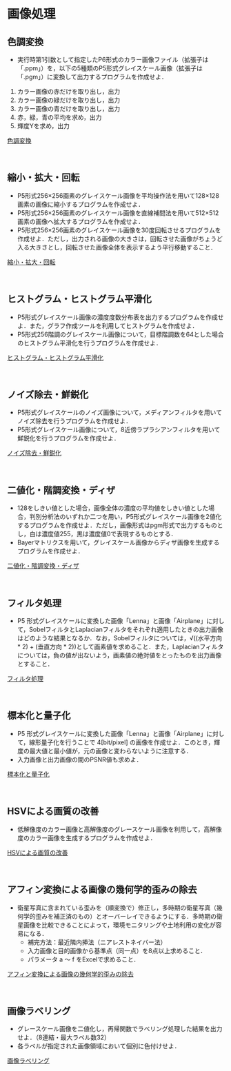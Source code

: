 # 画像処理

## 色調変換

- 実行時第1引数として指定したP6形式のカラー画像ファイル（拡張子は「.ppm」）を，以下の5種類のP5形式グレイスケール画像（拡張子は「.pgm」）に変換して出力するプログラムを作成せよ．<br>

1. カラー画像の赤だけを取り出し，出力
2. カラー画像の緑だけを取り出し，出力
3. カラー画像の青だけを取り出し，出力
4. 赤，緑，青の平均を求め，出力
5. 輝度Yを求め，出力

[色調変換](https://github.com/Deteikepeperon/ImageProcessing/tree/master/hw01)

<br>

## 縮小・拡大・回転

- P5形式256×256画素のグレイスケール画像を平均操作法を用いて128×128画素の画像に縮小するプログラムを作成せよ．
- P5形式256×256画素のグレイスケール画像を直線補間法を用いて512×512画素の画像へ拡大するプログラムを作成せよ．
- P5形式256×256画素のグレイスケール画像を30度回転させるプログラムを作成せよ．ただし，出力される画像の大きさは，回転させた画像がちょうど入る大きさとし，回転させた画像全体を表示するよう平行移動すること．

[縮小・拡大・回転](https://github.com/Deteikepeperon/ImageProcessing/tree/master/hw02)

<br>

## ヒストグラム・ヒストグラム平滑化

- P5形式グレイスケール画像の濃度度数分布表を出力するプログラムを作成せよ．また，グラフ作成ツールを利用してヒストグラムを作成せよ．
- P5形式256階調のグレイスケール画像について，目標階調数を64とした場合のヒストグラム平滑化を行うプログラムを作成せよ．

[ヒストグラム・ヒストグラム平滑化](https://github.com/Deteikepeperon/ImageProcessing/tree/master/hw03)

<br>

## ノイズ除去・鮮鋭化

- P5形式グレイスケールのノイズ画像について，メディアンフィルタを用いてノイズ除去を行うプログラムを作成せよ．
- P5形式グレイスケール画像について，8近傍ラプラシアンフィルタを用いて鮮鋭化を行うプログラムを作成せよ．

[ノイズ除去・鮮鋭化](https://github.com/Deteikepeperon/ImageProcessing/tree/master/hw04)

<br>

## 二値化・階調変換・ディザ

- 128をしきい値とした場合，画像全体の濃度の平均値をしきい値とした場合，判別分析法のいずれか二つを用い，P5形式グレイスケール画像を2値化するプログラムを作成せよ．ただし，画像形式はpgm形式で出力するものとし，白は濃度値255，黒は濃度値0で表現するものとする．
- Bayerマトリクスを用いて，グレイスケール画像からディザ画像を生成するプログラムを作成せよ．

[二値化・階調変換・ディザ](https://github.com/Deteikepeperon/ImageProcessing/tree/master/hw05)

<br>

## フィルタ処理

- P5 形式グレイスケールに変換した画像「Lenna」と画像「Airplane」に対して，SobelフィルタとLaplacianフィルタをそれぞれ適用したときの出力画像はどのような結果となるか．なお，Sobelフィルタについては，√((水平方向 * 2) + (垂直方向 * 2))として画素値を求めること．また，Laplacianフィルタについては，負の値が出ないよう，画素値の絶対値をとったものを出力画像とすること．

[フィルタ処理](https://github.com/Deteikepeperon/ImageProcessing/tree/master/hw06)

<br>

## 標本化と量子化

- P5 形式グレイスケールに変換した画像「Lenna」と画像「Airplane」に対して，線形量子化を行うことで 4[bit/pixel] の画像を作成せよ．このとき，輝度の最大値と最小値が，元の画像と変わらないように注意する．
- 入力画像と出力画像の間のPSNR値も求めよ．

[標本化と量子化](https://github.com/Deteikepeperon/ImageProcessing/tree/master/hw07)

<br>

## HSVによる画質の改善

- 低解像度のカラー画像と高解像度のグレースケール画像を利用して，高解像度のカラー画像を生成するプログラムを作成せよ．

[HSVによる画質の改善](https://github.com/Deteikepeperon/ImageProcessing/tree/master/hw08)

<br>

## アフィン変換による画像の幾何学的歪みの除去

- 衛星写真に含まれている歪みを（順変換で）修正し，多時期の衛星写真（幾何学的歪みを補正済のもの）とオーバーレイできるようにする．多時期の衛星画像を比較できることによって，環境モニタリングや土地利用の変化が容易になる．
  - 補完方法：最近隣内挿法（ニアレストネイバー法）
  - 入力画像と目的画像から基準点（同一点）を8点以上求めること．
  - パラメータ a ～ f をExcelで求めること．

[アフィン変換による画像の幾何学的歪みの除去](https://github.com/Deteikepeperon/ImageProcessing/tree/master/hw09)

<br>

## 画像ラベリング

- グレースケール画像を二値化し，再帰関数でラベリング処理した結果を出力せよ．（8連結・最大ラベル数32）
- 各ラベルが指定された画像領域において個別に色付けせよ．

[画像ラベリング](https://github.com/Deteikepeperon/ImageProcessing/tree/master/hw10)


